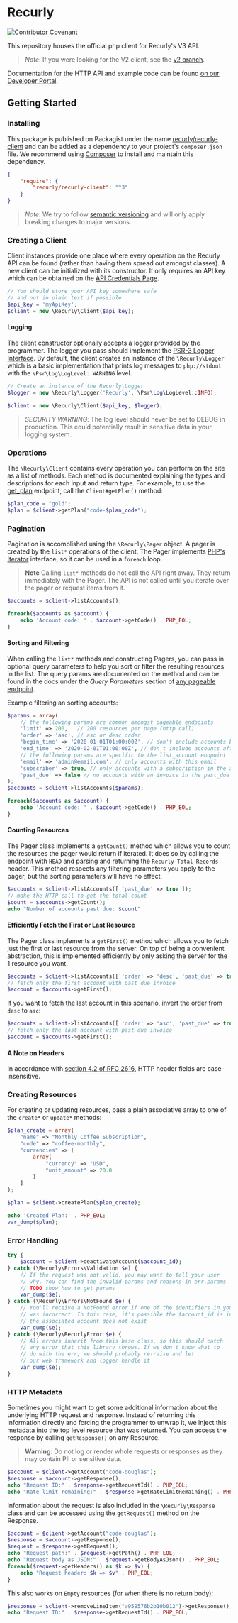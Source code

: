 # Recurly
[![Contributor Covenant](https://img.shields.io/badge/Contributor%20Covenant-v2.0%20adopted-ff69b4.svg)](CODE_OF_CONDUCT.md)

This repository houses the official php client for Recurly's V3 API.

> *Note*:
> If you were looking for the V2 client, see the [v2 branch](https://github.com/recurly/recurly-client-php/tree/v2).

Documentation for the HTTP API and example code can be found
[on our Developer Portal](https://developers.recurly.com/api/latest/).

## Getting Started

### Installing

This package is published on Packagist under the name [recurly/recurly-client](https://packagist.org/packages/recurly/recurly-client) and can be added as a dependency to your project's `composer.json` file. We recommend using [Composer](http://getcomposer.org/) to install and maintain this dependency.

```json
{
    "require": {
        "recurly/recurly-client": "^3"
    }
}
```

> *Note*: We try to follow [semantic versioning](https://semver.org/) and will only apply breaking changes to major versions.

### Creating a Client

Client instances provide one place where every operation on the Recurly API can be found (rather than having them spread out amongst classes). A new client can be initialized with its constructor. It only requires an API key which can be obtained on the [API Credentials Page](https://app.recurly.com/go/integrations/api_keys).

```php
// You should store your API key somewhere safe
// and not in plain text if possible
$api_key = 'myApiKey';
$client = new \Recurly\Client($api_key);
```

#### Logging

The client constructor optionally accepts a logger provided by the programmer. The logger you pass should implement the [PSR-3 Logger Interface](https://www.php-fig.org/psr/psr-3/). By default, the client creates an instance of the `\Recurly\Logger` which is a basic implementation that prints log messages to `php://stdout` with the `\Psr\Log\LogLevel::WARNING` level.

```php
// Create an instance of the Recurly\Logger
$logger = new \Recurly\Logger('Recurly', \Psr\Log\LogLevel::INFO);

$client = new \Recurly\Client($api_key, $logger);
```

> *SECURITY WARNING*: The log level should never be set to DEBUG in production. This could potentially result in sensitive data in your logging system.

### Operations

The `\Recurly\Client` contains every operation you can perform on the site as a list of methods. Each method is documented explaining the types and descriptions for each input and return type. For example, to use the [get_plan](https://developers.recurly.com/api/latest/index.html#operation/get_plan) endpoint, call the `Client#getPlan()` method:

```php
$plan_code = "gold";
$plan = $client->getPlan("code-$plan_code");
```

### Pagination

Pagination is accomplished using the `\Recurly\Pager` object. A pager is created by the `list*` operations of the client. The Pager implements [PHP's Iterator](https://www.php.net/manual/en/class.iterator.php) interface, so it can be used in a `foreach` loop.

> **Note**
> Calling `list*` methods do not call the API right away. They return immediately with the Pager. The API is not called until you iterate over the pager or request items from it.

```php
$accounts = $client->listAccounts();

foreach($accounts as $account) {
    echo 'Account code: ' . $account->getCode() . PHP_EOL;
}
```

#### Sorting and Filtering

When calling the `list*` methods and constructing Pagers, you can pass in optional query parameters to help you sort
or filter the resulting resources in the list. The query params are documented on the method and can be found in the docs
under the *Query Parameters* section of [any pageable endpoint](https://developers.recurly.com/api/latest/index.html#operation/list_accounts).

Example filtering an sorting accounts:

```php
$params = array(
    // the following params are common amongst pageable endpoints
    'limit' => 200,   // 200 resources per page (http call)
    'order' => 'asc', // asc or desc order
    'begin_time' => '2020-01-01T01:00:00Z', // don't include accounts before 2020-01-01
    'end_time' => '2020-02-01T01:00:00Z', // don't include accounts after 2020-02-01
    // the following params are specific to the list_account endpoint
    'email' => 'admin@email.com', // only accounts with this email
    'subscriber' => true, // only accounts with a subscription in the active, canceled, or future state
    'past_due' => false // no accounts with an invoice in the past_due state
);
$accounts = $client->listAccounts($params);

foreach($accounts as $account) {
    echo 'Account code: ' . $account->getCode() . PHP_EOL;
}
```

#### Counting Resources

The Pager class implements a `getCount()` method which allows you to count the resources the pager would return if iterated.
It does so by calling the endpoint with `HEAD` and parsing and returning the `Recurly-Total-Records` header. This method respects any filtering parameters you apply to the pager, but the sorting parameters will have no effect.

```php
$accounts = $client->listAccounts([ 'past_due' => true ]);
// make the HTTP call to get the total count
$count = $accounts->getCount();
echo "Number of accounts past due: $count"
```

#### Efficiently Fetch the First or Last Resource

The Pager class implements a `getFirst()` method which allows you to fetch just the first or last resource from the server. On top of being a convenient abstraction, this is implemented efficiently by only asking the server for the 1 resource you want.

```php
$accounts = $client->listAccounts([ 'order' => 'desc', 'past_due' => true ]);
// fetch only the first account with past due invoice
$account = $accounts->getFirst();
```

If you want to fetch the last account in this scenario, invert the order from `desc` to `asc`:

```php
$accounts = $client->listAccounts([ 'order' => 'asc', 'past_due' => true ]);
// fetch only the last account with past due invoice
$account = $accounts->getFirst();
```

#### A Note on Headers

In accordance with [section 4.2 of RFC 2616](https://www.ietf.org/rfc/rfc2616.txt), HTTP header fields are case-insensitive.

### Creating Resources

For creating or updating resources, pass a plain associative array to one of the `create*` or `update*` methods:

```php
$plan_create = array(
    "name" => "Monthly Coffee Subscription",
    "code" => "coffee-monthly",
    "currencies" => [
        array(
            "currency" => "USD",
            "unit_amount" => 20.0
        )
    ]
);

$plan = $client->createPlan($plan_create);

echo 'Created Plan:' . PHP_EOL;
var_dump($plan);
```

### Error Handling

```php
try {
    $account = $client->deactivateAccount($account_id);
} catch (\Recurly\Errors\Validation $e) {
    // If the request was not valid, you may want to tell your user
    // why. You can find the invalid params and reasons in err.params
    // TODO show how to get params
    var_dump($e);
} catch (\Recurly\Errors\NotFound $e) {
    // You'll receive a NotFound error if one of the identifiers in your request
    // was incorrect. In this case, it's possible the $account_id is incorrect or
    // the associated account does not exist
    var_dump($e);
} catch (\Recurly\RecurlyError $e) {
    // All errors inherit from this base class, so this should catch
    // any error that this library throws. If we don't know what to
    // do with the err, we should probably re-raise and let
    // our web framework and logger handle it
    var_dump($e);
}
```

### HTTP Metadata

Sometimes you might want to get some additional information about the underlying HTTP request and response. Instead of returning this information directly and forcing the programmer to unwrap it, we inject this metadata into the top level resource that was returned. You can access the response by calling `getResponse()` on any Resource.

> **Warning**:
> Do not log or render whole requests or responses as they may contain PII or sensitive data.

```php
$account = $client->getAccount("code-douglas");
$response = $account->getResponse();
echo "Request ID:" . $response->getRequestId() . PHP_EOL;
echo "Rate limit remaining:" . $response->getRateLimitRemaining() . PHP_EOL;
```

Information about the request is also included in the `\Recurly\Response` class and can be accessed using the `getRequest()` method on the Response.

```php
$account = $client->getAccount("code-douglas");
$response = $account->getResponse();
$request = $response->getRequest();
echo "Request path:" . $request->getPath() . PHP_EOL;
echo "Request body as JSON:" . $request->getBodyAsJson() . PHP_EOL;
foreach($request->getHeaders() as $k => $v) {
    echo "Request header: $k => $v" . PHP_EOL;
}
```

This also works on `Empty` resources (for when there is no return body):

```php
$response = $client->removeLineItem("a959576b2b10b012")->getResponse();
echo "Request ID:" . $response->getRequestId() . PHP_EOL;
```
